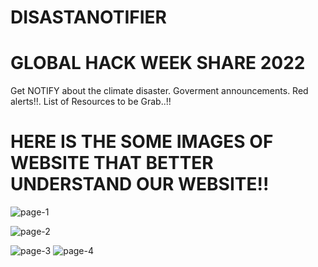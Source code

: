 # DISASTANOTIFIER
# GLOBAL HACK WEEK SHARE 2022 
Get NOTIFY about the climate disaster. Goverment announcements. Red alerts!!. List of Resources to be Grab..!!
# HERE IS THE SOME IMAGES OF WEBSITE THAT BETTER UNDERSTAND OUR WEBSITE!!
![page-1](https://user-images.githubusercontent.com/82073000/161440387-5f6fe703-923b-47db-b727-8e19cac2dd57.png)

![page-2](https://user-images.githubusercontent.com/82073000/161440407-3888d3aa-a1e6-45ec-8098-96ee5c5c82d4.png)

![page-3](https://user-images.githubusercontent.com/82073000/161440409-30023076-85d9-4bc6-b7c4-3767bfc8c6dc.png)
![page-4](https://user-images.githubusercontent.com/82073000/161440413-4856d1e6-6ccc-4158-b036-bea025b24ee5.png)
